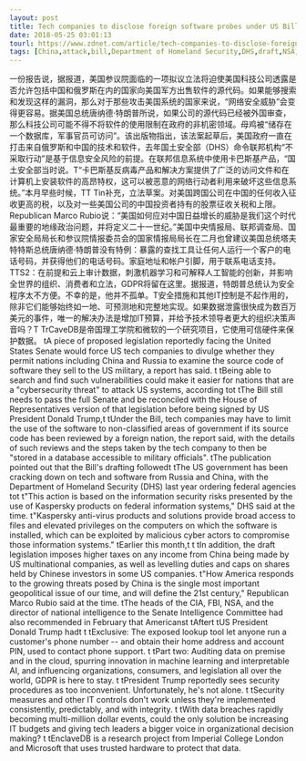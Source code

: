 ```yaml
---
layout: post
title: Tech companies to disclose foreign software probes under US Bill: Report
date: 2018-05-25 03:01:13
tourl: https://www.zdnet.com/article/tech-companies-to-disclose-foreign-software-probes-under-us-bill-report/
tags: [China,attack,bill,Department of Homeland Security,DHS,draft,NSA,GDPR]
---
```

一份报告说，据报道，美国参议院面临的一项拟议立法将迫使美国科技公司透露是否允许包括中国和俄罗斯在内的国家向美国军方出售软件的源代码。如果能够搜索和发现这样的漏洞，那么对于那些攻击美国系统的国家来说，“网络安全威胁”会变得更容易。据美国总统唐纳德·特朗普所说，如果公司的源代码已经被外国审查，那么科技公司可能不得不将软件的使用限制在政府的非机密领域。母鸡被“储存在一个数据库，军事官员可访问”。该出版物指出，该法案起草后，美国政府一直在打击来自俄罗斯和中国的技术和软件，去年国土安全部（DHS）命令联邦机构“不采取行动”是基于信息安全风险的前提。在联邦信息系统中使用卡巴斯基产品，“国土安全部当时说。T“卡巴斯基反病毒产品和解决方案提供了广泛的访问文件和在计算机上安装软件的高昂特权，这可以被恶意的网络行动者利用来破坏这些信息系统。”本月早些时候，TT Tin补充，立法草案。对美国跨国公司在中国的任何收入征收更高的税，以及对一些美国公司的中国投资者持有的股票征收关税和上限。Republican Marco Rubio说：“美国如何应对中国日益增长的威胁是我们这个时代最重要的地缘政治问题，并将定义二十一世纪。”美国中央情报局、联邦调查局、国家安全局局长和参议院情报委员会的国家情报局局长在二月也曾建议美国总统塔夫特特斯总统唐纳德·特朗普没有特例：暴露的查找工具让任何人运行一个客户的电话号码，并获得他们的电话号码。家庭地址和帐户引脚，用于联系电话支持。TTS2：在前提和云上审计数据，刺激机器学习和可解释人工智能的创新，并影响全世界的组织、消费者和立法，GDPR将留在这里。据报道，特朗普总统认为安全程序太不方便。不幸的是，他并不孤单。T安全措施和其他IT控制是不起作用的，除非它们能够始终如一地、可预测地和完整地实现。如果数据泄露很快成为数百万美元的事件，唯一的解决办法是增加IT预算，并给予技术领导者更大的组织决策声音吗？T TrCaveDB是帝国理工学院和微软的一个研究项目，它使用可信硬件来保护数据。
 tA piece of proposed legislation reportedly facing the United States Senate would force US tech companies to divulge whether they permit nations including China and Russia to examine the source code of software they sell to the US military, a report has said. t tBeing able to search and find such vulnerabilities could make it easier for nations that are a "cybersecurity threat" to attack US systems, according tot tThe Bill still needs to pass the full Senate and be reconciled with the House of Representatives version of that legislation before being signed by US President Donald Trump,t tUnder the Bill, tech companies may have to limit the use of the software to non-classified areas of government if its source code has been reviewed by a foreign nation, the report said, with the details of such reviews and the steps taken by the tech company to then be "stored in a database accessible to military officials". tThe publication pointed out that the Bill's drafting followedt tThe US government has been cracking down on tech and software from Russia and China, with the Department of Homeland Security (DHS) last year ordering federal agencies tot t"This action is based on the information security risks presented by the use of Kaspersky products on federal information systems," DHS said at the time. t"Kaspersky anti-virus products and solutions provide broad access to files and elevated privileges on the computers on which the software is installed, which can be exploited by malicious cyber actors to compromise those information systems." tEarlier this month,t t tIn addition, the draft legislation imposes higher taxes on any income from China being made by US multinational companies, as well as levelling duties and caps on shares held by Chinese investors in some US companies. t"How America responds to the growing threats posed by China is the single most important geopolitical issue of our time, and will define the 21st century," Republican Marco Rubio said at the time. tThe heads of the CIA, FBI, NSA, and the director of national intelligence to the Senate Intelligence Committee had also recommended in February that Americanst tAftert tUS President Donald Trump hadt t tExclusive: The exposed lookup tool let anyone run a customer's phone number -- and obtain their home address and account PIN, used to contact phone support. t tPart two: Auditing data on premise and in the cloud, spurring innovation in machine learning and interpretable AI, and influencing organizations, consumers, and legislation all over the world, GDPR is here to stay. t tPresident Trump reportedly sees security procedures as too inconvenient. Unfortunately, he's not alone. t tSecurity measures and other IT controls don't work unless they're implemented consistently, predictably, and with integrity. t tWith data breaches rapidly becoming multi-million dollar events, could the only solution be increasing IT budgets and giving tech leaders a bigger voice in organizational decision making? t tEnclaveDB is a research project from Imperial College London and Microsoft that uses trusted hardware to protect that data.